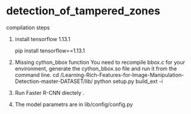 # detection_of_tampered_zones
compilation steps
1. install tensorflow 1.13.1
   
   pip install tensorflow==1.13.1
2. Missing cython_bbox function
You need to recompile bbox.c for your environment, generate the cython_bbox.so file and run it from
the command line.
cd /Learning-Rich-Features-for-Image-Manipulation-Detection-master-DATASET/lib/
python setup.py build_ext -i
3. Run Faster R-CNN diectely .
4. The model parametrs are in lib/config/config.py
